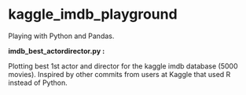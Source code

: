 # kaggle_imdb_playground

Playing with Python and Pandas.

**imdb_best_actordirector.py :**

Plotting best 1st actor and director for the kaggle imdb database (5000 movies).
Inspired by other commits from users at Kaggle that used R instead of Python.

